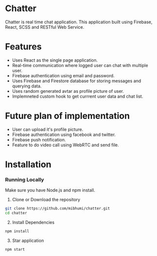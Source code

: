 # Chatter
Chatter is real time chat application. This application built using Firebase, React, SCSS and RESTful Web Service.

# Features
  - Uses React as the single page application.
  - Real-time communication where logged user can chat with multiple user.
  - Firebase authentication using email and password.
  - Uses Firebase and Firestore database for storing messages and querying data.
  - Uses random generated avtar as profile picture of user.
  - Implemneted custom hook to get currrent user data and chat list.

# Future plan of implementation
  - User can upload it's profile picture.
  - Firebase authentication using facebook and twitter.
  - Firebase push notification.
  - Feature to do video call using WebRTC and send file.
   
# Installation

### Running Locally

Make sure you have Node.js and npm install.

1. Clone or Download the repository  
```bash
git clone https://github.com/mibhumi/chatter.git
cd chatter
```
   
2. Install Dependencies
```bash
npm install
```

3. Star application
```bash
npm start
```
  
  


